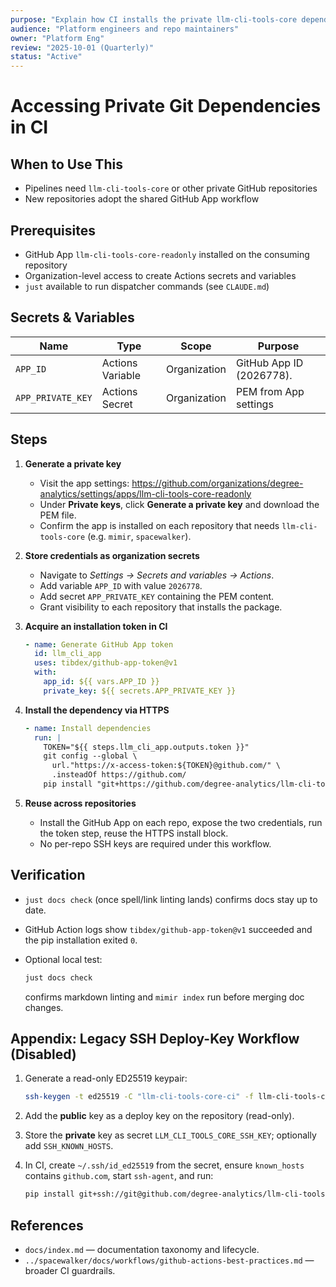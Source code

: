 ```yaml
---
purpose: "Explain how CI installs the private llm-cli-tools-core dependency"
audience: "Platform engineers and repo maintainers"
owner: "Platform Eng"
review: "2025-10-01 (Quarterly)"
status: "Active"
---
```


# Accessing Private Git Dependencies in CI

## When to Use This

- Pipelines need `llm-cli-tools-core` or other private GitHub repositories
- New repositories adopt the shared GitHub App workflow

## Prerequisites

- GitHub App `llm-cli-tools-core-readonly` installed on the consuming
  repository
- Organization-level access to create Actions secrets and variables
- `just` available to run dispatcher commands (see `CLAUDE.md`)

## Secrets & Variables

| Name | Type | Scope | Purpose |
| --- | --- | --- | --- |
| `APP_ID` | Actions Variable | Organization | GitHub App ID (2026778). |
| `APP_PRIVATE_KEY` | Actions Secret | Organization | PEM from App settings |

## Steps

1. **Generate a private key**
   - Visit the app settings:
  <https://github.com/organizations/degree-analytics/settings/apps/llm-cli-tools-core-readonly>
   - Under **Private keys**, click **Generate a private key** and download the
  PEM file.
   - Confirm the app is installed on each repository that needs
  `llm-cli-tools-core` (e.g. `mimir`, `spacewalker`).

2. **Store credentials as organization secrets**
   - Navigate to *Settings → Secrets and variables → Actions*.
   - Add variable `APP_ID` with value `2026778`.
   - Add secret `APP_PRIVATE_KEY` containing the PEM content.
   - Grant visibility to each repository that installs the package.

3. **Acquire an installation token in CI**

   ```yaml
   - name: Generate GitHub App token
     id: llm_cli_app
     uses: tibdex/github-app-token@v1
     with:
       app_id: ${{ vars.APP_ID }}
       private_key: ${{ secrets.APP_PRIVATE_KEY }}
   ```

4. **Install the dependency via HTTPS**

   ```yaml
   - name: Install dependencies
     run: |
       TOKEN="${{ steps.llm_cli_app.outputs.token }}"
       git config --global \
         url."https://x-access-token:${TOKEN}@github.com/" \
         .insteadOf https://github.com/
       pip install "git+https://github.com/degree-analytics/llm-cli-tools-core@v0.1.4"
   ```

5. **Reuse across repositories**

   - Install the GitHub App on each repo, expose the two credentials, run the
     token step, reuse the HTTPS install block.
   - No per-repo SSH keys are required under this workflow.

## Verification

- `just docs check` (once spell/link linting lands) confirms docs stay up to
  date.
- GitHub Action logs show `tibdex/github-app-token@v1` succeeded and the pip
  installation exited `0`.
- Optional local test:

  ```bash
  just docs check
  ```

  confirms markdown linting and `mimir index` run before merging doc
  changes.

## Appendix: Legacy SSH Deploy-Key Workflow (Disabled)

1. Generate a read-only ED25519 keypair:

   ```bash
   ssh-keygen -t ed25519 -C "llm-cli-tools-core-ci" -f llm-cli-tools-core-ci
   ```

2. Add the **public** key as a deploy key on the repository (read-only).
3. Store the **private** key as secret `LLM_CLI_TOOLS_CORE_SSH_KEY`;
   optionally add `SSH_KNOWN_HOSTS`.
4. In CI, create `~/.ssh/id_ed25519` from the secret, ensure `known_hosts`
   contains `github.com`, start `ssh-agent`, and run:

   ```bash
   pip install git+ssh://git@github.com/degree-analytics/llm-cli-tools-core@v0.1.4
   ```

## References

- `docs/index.md` — documentation taxonomy and lifecycle.
- `../spacewalker/docs/workflows/github-actions-best-practices.md` — broader
  CI guardrails.
